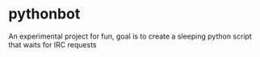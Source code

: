 # pythonbot
An experimental project for fun, goal is to create a sleeping python script that waits for IRC requests
